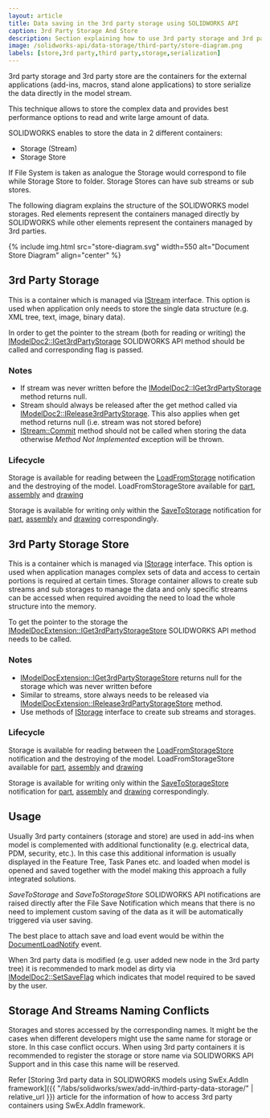 ```yaml
---
layout: article
title: Data saving in the 3rd party storage using SOLIDWORKS API
caption: 3rd Party Storage And Store
description: Section explaining how to use 3rd party storage and 3rd party store in SOLIDWORKS API to serialize and deserialize the data directly in the model stream
image: /solidworks-api/data-storage/third-party/store-diagram.png
labels: [store,3rd party,third party,storage,serialization]
---
```

3rd party storage and 3rd party store are the containers for the external applications (add-ins, macros, stand alone applications) to store serialize the data directly in the model stream.

This technique allows to store the complex data and provides best performance options to read and write large amount of data.

SOLIDWORKS enables to store the data in 2 different containers:

* Storage (Stream)
* Storage Store

If File System is taken as analogue the Storage would correspond to file while Storage Store to folder. Storage Stores can have sub streams or sub stores.

The following diagram explains the structure of the SOLIDWORKS model storages. Red elements represent the containers managed directly by SOLIDWORKS while other elements represent the containers managed by 3rd parties.

{% include img.html src="store-diagram.svg" width=550 alt="Document Store Diagram" align="center" %}

## 3rd Party Storage

This is a container which is managed via [IStream](https://docs.microsoft.com/en-us/windows/desktop/api/objidl/nn-objidl-istream) interface. This option is used when application only needs to store the single data structure (e.g. XML tree, text, image, binary data).

In order to get the pointer to the stream (both for reading or writing) the [IModelDoc2::IGet3rdPartyStorage](http://help.solidworks.com/2015/english/api/sldworksapi/SOLIDWORKS.Interop.sldworks~SOLIDWORKS.Interop.sldworks.IModelDoc2~IGet3rdPartyStorage.html) SOLIDWORKS API method should be called and corresponding flag is passed.

### Notes

* If stream was never written before the [IModelDoc2::IGet3rdPartyStorage](http://help.solidworks.com/2015/english/api/sldworksapi/SOLIDWORKS.Interop.sldworks~SOLIDWORKS.Interop.sldworks.IModelDoc2~IGet3rdPartyStorage.html) method returns null.
* Stream should always be released after the get method called via [IModelDoc2::IRelease3rdPartyStorage](http://help.solidworks.com/2015/english/api/sldworksapi/SOLIDWORKS.Interop.sldworks~SOLIDWORKS.Interop.sldworks.IModelDoc2~IRelease3rdPartyStorage.html). This also applies when get method returns null (i.e. stream was not stored before)
* [IStream::Commit](https://docs.microsoft.com/en-us/windows/desktop/api/objidl/nf-objidl-istream-commit) method should not be called when storing the data otherwise *Method Not Implemented* exception will be thrown.

### Lifecycle

Storage is available for reading between the [LoadFromStorage](http://help.solidworks.com/2015/english/api/sldworksapi/solidworks.interop.sldworks~solidworks.interop.sldworks.dpartdocevents_loadfromstoragenotifyeventhandler.html) notification and the destroying of the model. LoadFromStorageStore available for [part](http://help.solidworks.com/2015/english/api/sldworksapi/solidworks.interop.sldworks~solidworks.interop.sldworks.dpartdocevents_loadfromstoragenotifyeventhandler.html), [assembly](http://help.solidworks.com/2015/english/api/sldworksapi/solidworks.interop.sldworks~solidworks.interop.sldworks.dassemblydocevents_loadfromstoragenotifyeventhandler.html)  and [drawing](http://help.solidworks.com/2015/english/api/sldworksapi/solidworks.interop.sldworks~solidworks.interop.sldworks.ddrawingdocevents_loadfromstoragenotifyeventhandler.html) 

Storage is available for writing only within the [SaveToStorage](http://help.solidworks.com/2015/english/api/sldworksapi/solidworks.interop.sldworks~solidworks.interop.sldworks.dpartdocevents_savetostoragenotifyeventhandler.html) notification for [part](http://help.solidworks.com/2015/english/api/sldworksapi/solidworks.interop.sldworks~solidworks.interop.sldworks.dpartdocevents_savetostoragenotifyeventhandler.html), [assembly](http://help.solidworks.com/2015/english/api/sldworksapi/solidworks.interop.sldworks~solidworks.interop.sldworks.dassemblydocevents_savetostoragenotifyeventhandler.html) and [drawing](http://help.solidworks.com/2015/english/api/sldworksapi/solidworks.interop.sldworks~solidworks.interop.sldworks.ddrawingdocevents_savetostoragenotifyeventhandler.html) correspondingly.

## 3rd Party Storage Store

This is a container which is managed via [IStorage](https://docs.microsoft.com/en-us/windows/desktop/api/objidl/nn-objidl-istorage) interface. This option is used when application manages complex sets of data and access to certain portions is required at certain times. Storage container allows to create sub streams and sub storages to manage the data and only specific streams can be accessed when required avoiding the need to load the whole structure into the memory.

To get the pointer to the storage the [IModelDocExtension::IGet3rdPartyStorageStore](http://help.solidworks.com/2015/english/api/sldworksapi/SolidWorks.Interop.sldworks~SolidWorks.Interop.sldworks.IModelDocExtension~IGet3rdPartyStorageStore.html) SOLIDWORKS API method needs to be called.

### Notes
* [IModelDocExtension::IGet3rdPartyStorageStore](http://help.solidworks.com/2015/english/api/sldworksapi/SolidWorks.Interop.sldworks~SolidWorks.Interop.sldworks.IModelDocExtension~IGet3rdPartyStorageStore.html) returns null for the storage which was never written before
* Similar to streams, store always needs to be released via [IModelDocExtension::IRelease3rdPartyStorageStore](http://help.solidworks.com/2015/english/api/sldworksapi/SolidWorks.Interop.sldworks~SolidWorks.Interop.sldworks.IModelDocExtension~IRelease3rdPartyStorageStore.html) method.
* Use methods of [IStorage](https://docs.microsoft.com/en-us/windows/desktop/api/objidl/nn-objidl-istorage) interface to create sub streams and storages.

### Lifecycle

Storage is available for reading between the [LoadFromStorageStore](http://help.solidworks.com/2015/english/api/sldworksapi/solidworks.interop.sldworks~solidworks.interop.sldworks.dpartdocevents_loadfromstoragestorenotifyeventhandler.html) notification and the destroying of the model. LoadFromStorageStore available for [part](http://help.solidworks.com/2015/english/api/sldworksapi/solidworks.interop.sldworks~solidworks.interop.sldworks.dpartdocevents_loadfromstoragestorenotifyeventhandler.html), [assembly](http://help.solidworks.com/2015/english/api/sldworksapi/solidworks.interop.sldworks~solidworks.interop.sldworks.dassemblydocevents_loadfromstoragestorenotifyeventhandler.html)  and [drawing](http://help.solidworks.com/2015/english/api/sldworksapi/solidworks.interop.sldworks~solidworks.interop.sldworks.ddrawingdocevents_loadfromstoragestorenotifyeventhandler.html) 

Storage is available for writing only within the [SaveToStorageStore](http://help.solidworks.com/2015/english/api/sldworksapi/solidworks.interop.sldworks~solidworks.interop.sldworks.dpartdocevents_savetostoragestorenotifyeventhandler.html) notification for [part](http://help.solidworks.com/2015/english/api/sldworksapi/solidworks.interop.sldworks~solidworks.interop.sldworks.dpartdocevents_savetostoragestorenotifyeventhandler.html), [assembly](http://help.solidworks.com/2015/english/api/sldworksapi/solidworks.interop.sldworks~solidworks.interop.sldworks.dassemblydocevents_savetostoragestorenotifyeventhandler.html) and [drawing](http://help.solidworks.com/2015/english/api/sldworksapi/solidworks.interop.sldworks~solidworks.interop.sldworks.ddrawingdocevents_savetostoragestorenotifyeventhandler.html) correspondingly.

## Usage

Usually 3rd party containers (storage and store) are used in add-ins when model is complemented with additional functionality (e.g. electrical data, PDM, security, etc.). In this case this additional information is usually displayed in the Feature Tree, Task Panes etc. and loaded when model is opened and saved together with the model making this approach a fully integrated solutions.

*SaveToStorage* and *SaveToStorageStore* SOLIDWORKS API notifications are raised directly after the File Save Notification which means that there is no need to implement custom saving of the data as it will be automatically triggered via user saving.

The best place to attach save and load event would be within the [DocumentLoadNotify](http://help.solidworks.com/2015/english/api/sldworksapi/solidworks.interop.sldworks~solidworks.interop.sldworks.dsldworksevents_documentloadnotify2eventhandler.html) event.

When 3rd party data is modified (e.g. user added new node in the 3rd party tree) it is recommended to mark model as dirty via [IModelDoc2::SetSaveFlag](http://help.solidworks.com/2015/english/api/sldworksapi/SOLIDWORKS.Interop.sldworks~SOLIDWORKS.Interop.sldworks.IModelDoc2~SetSaveFlag.html) which indicates that model required to be saved by the user.

## Storage And Streams Naming Conflicts

Storages and stores accessed by the corresponding names. It might be the cases when different developers might use the same name for storage or store. In this case conflict occurs. When using 3rd party containers it is recommended to register the storage or store name via SOLIDWORKS API Support and in this case this name will be reserved.

Refer [Storing 3rd party data in SOLIDWORKS models using SwEx.AddIn framework]({{ "/labs/solidworks/swex/add-in/third-party-data-storage/" | relative_url }}) article for the information of how to access 3rd party containers using SwEx.AddIn framework.